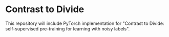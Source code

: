 # Contrast to Divide

This repository will include PyTorch implementation for "Contrast to Divide: self-supervised pre-training for learning with noisy labels".
